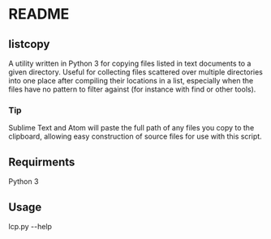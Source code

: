 # README

## listcopy

A utility written in Python 3 for copying files listed in text documents to a given directory. Useful for collecting files scattered over multiple directories into one place after compiling their locations in a list, especially when the files have no pattern to filter against (for instance with find or other tools).

### Tip
Sublime Text and Atom will paste the full path of any files you copy to the
clipboard, allowing easy construction of source files for use with this script.

## Requirments

Python 3

## Usage

lcp.py --help